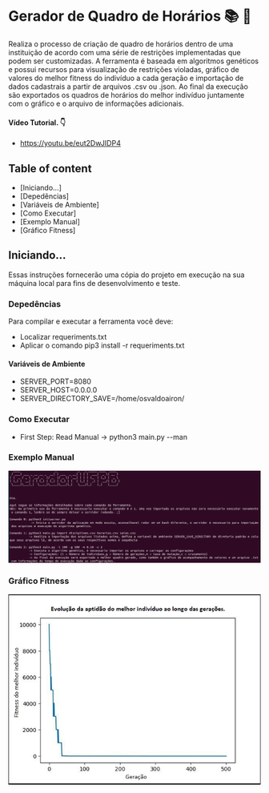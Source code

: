 <!--
Copyright (c) 2020 Osvaldo Airon

Permission is hereby granted, free of charge, to any person obtaining a copy
of this software and associated documentation files (the "Software"), to deal
in the Software without restriction, including without limitation the rights
to use, copy, modify, merge, publish, distribute, sublicense, and/or sell
copies of the Software, and to permit persons to whom the Software is
furnished to do so, subject to the following conditions:

The above copyright notice and this permission notice shall be included in all
copies or substantial portions of the Software.

THE SOFTWARE IS PROVIDED "AS IS", WITHOUT WARRANTY OF ANY KIND, EXPRESS OR
IMPLIED, INCLUDING BUT NOT LIMITED TO THE WARRANTIES OF MERCHANTABILITY,
FITNESS FOR A PARTICULAR PURPOSE AND NONINFRINGEMENT. IN NO EVENT SHALL THE
AUTHORS OR COPYRIGHT HOLDERS BE LIABLE FOR ANY CLAIM, DAMAGES OR OTHER
LIABILITY, WHETHER IN AN ACTION OF CONTRACT, TORT OR OTHERWISE, ARISING FROM,
OUT OF OR IN CONNECTION WITH THE SOFTWARE OR THE USE OR OTHER DEALINGS IN THE
SOFTWARE.
-->
Gerador de Quadro de Horários :books: :school:
====
<p> 
    Realiza o processo de criação de quadro de horários dentro de uma instituição de acordo com uma série de restrições implementadas que podem ser customizadas. A ferramenta é baseada em algoritmos genéticos e possui recursos para visualização de restrições violadas, gráfico de valores do melhor fitness do indivíduo a cada geração e importação de dados cadastrais a partir de arquivos .csv ou .json. Ao final da execução são exportados os quadros de horários do melhor indivíduo juntamente com o gráfico e o arquivo de informações adicionais.      
</p>

#### Vídeo Tutorial. :point_down:

* https://youtu.be/eut2DwJIDP4

## Table of content
- [Iniciando...]
- [Depedências]
- [Variáveis de Ambiente]
- [Como Executar]
- [Exemplo Manual]
- [Gráfico Fitness]

## Iniciando...

Essas instruções fornecerão uma cópia do projeto em execução na sua máquina local para fins de desenvolvimento e teste.

### Depedências

Para compilar e executar a ferramenta você deve:

- Localizar requeriments.txt 
- Aplicar o comando pip3 install -r requeriments.txt

#### Variáveis de Ambiente

- SERVER_PORT=8080
- SERVER_HOST=0.0.0.0
- SERVER_DIRECTORY_SAVE=/home/osvaldoairon/


### Como Executar

  * First Step: Read Manual
         -> python3 main.py --man
         
### Exemplo Manual
![Screenshot](example_manual.png 'Manual')

### Gráfico Fitness

![Screenshot](grafico.jpg 'Gráfico')


